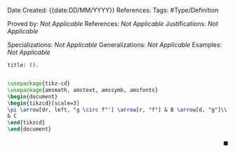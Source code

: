 <div class="topSpace"></div>

Date Created: {{date:DD/MM/YYYY}}
References: 
Tags: #Type/Definition

Proved by: <i>Not Applicable</i>
References: <i>Not Applicable</i>
Justifications: <i>Not Applicable</i>

Specializations: <i>Not Applicable</i>
Generalizations: <i>Not Applicable</i>
Examples: <i>Not Applicable</i>

``` ad-
title: ().


```


```tikz
\usepackage{tikz-cd}
\usepackage{amsmath, amstext, amssymb, amsfonts}
\begin{document}
\begin{tikzcd}[scale=3]
\pi \arrow[dr, left, "g \circ f"'] \arrow[r, "f"] & B \arrow[d, "g"]\\
& C
\end{tikzcd}
\end{document}
```

<span style="float:right;">$\blacksquare$</span>
